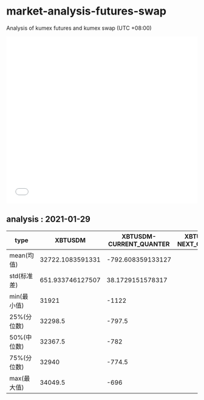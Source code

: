 # market-analysis-futures-swap
Analysis of kumex futures and kumex swap (UTC +08:00)

<iframe width="100%" height="440" src="./data.html" frameborder="no" border="0" scrolling="no"></iframe>

## analysis : 2021-01-29

type|XBTUSDM|XBTUSDM-CURRENT_QUANTER|XBTUSDM-NEXT_QUANTER|
---|---|---|---
mean(均值) | 32722.1083591331 | -792.608359133127 | 
std(标准差) | 651.933746127507 | 38.1729151578317 | 
min(最小值) | 31921 | -1122 | 
25%(分位数) | 32298.5 | -797.5 | 
50%(中位数) | 32367.5 | -782 | 
75%(分位数) | 32940 | -774.5 | 
max(最大值) | 34049.5 | -696 | 
